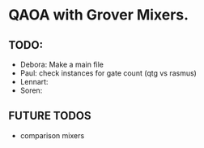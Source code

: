 # QAOA with Grover Mixers.

## TODO:

- Debora: Make a main file
- Paul: check instances for gate count (qtg vs rasmus)
- Lennart: 
- Soren: 

## FUTURE TODOS

- comparison mixers 

  
